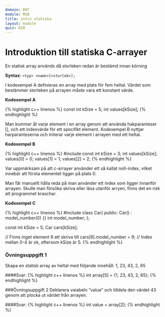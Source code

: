 ```yaml
---
domain: D07
module: M18
title: intro statiska
layout: module
quiz: Q18
---
```

# Introduktion till statiska C-arrayer

En statisk array används då storleken redan är bestämd innan körning

__Syntax__: 
`<typ> <namn>[<storlek>];`

I kodexempel A definieras en array med plats för fem heltal.
Värdet som bestämmer storleken på arrayen måste vara ett konstant värde.

__Kodexempel A__

{% highlight c++ linenos %}
const int kSize = 5;
int values[kSize];
{% endhighlight %}

Man kommer åt varje element i en array genom att använda hakparanteser [], och ett indexvärde för ett specifikt element.
Kodexempel B nyttjar harparanteserna och initerar varje element i arrayen med ett heltal.

__Kodexempel B__

{% highlight c++ linenos %}
#include <iostream>
const int kSize = 3;
int values[kSize];
values[0] = 0;
values[1] = 1;
values[2] = 2;
{% endhighlight %}

Var uppmärksam på att c-arrayer använder ett så kallat noll-index, vilket innebär att första elementet ligger på plats 0.

Man får manuellt hålla reda på man använder ett index som ligger innanför arrayen. 
Skulle man försöka skriva eller läsa utanför arryen, finns det en risk att programmet kraschar.

__Kodexempel C__

{% highlight c++ linenos %}
#include <iostream>
class Car{
public:
    Car() : model_number(0) {}
    int model_number;
};
 
const int kSize = 5;
Car cars[kSize];
 
// Finns inget element 6 att skriva till
cars[6].model_number = 9; // Index mellan 0-4 är ok, eftersom kSize är 5.
{% endhighlight %}

### Övningsuppgift 1
Skapa en statisk array av heltal med följande innehåll: 1, 23, 43, 2, 65

####Svar:
{% highlight c++ linenos %}
int array[5] = {1, 23, 43, 2, 65};
{% endhighlight %}

###Övningsuppgift 2
Deklarera vaiabeln “value” och tilldela den värdet 43 genom att plocka ut värdet från arrayen.

####Svar:
{% highlight c++ linenos %}
int value = array[2];
{% endhighlight %}
